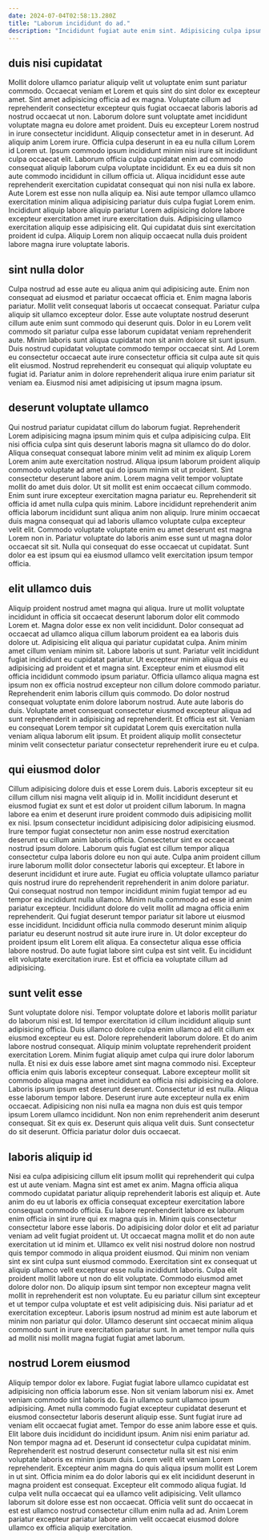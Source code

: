 ```yaml
---
date: 2024-07-04T02:58:13.280Z
title: "Laborum incididunt do ad."
description: "Incididunt fugiat aute enim sint. Adipisicing culpa ipsum aliqua amet cupidatat et id magna cillum aliqua excepteur consectetur."
---
```



## duis nisi cupidatat

Mollit dolore ullamco pariatur aliquip velit ut voluptate enim sunt pariatur commodo. Occaecat veniam et Lorem et quis sint do sint dolor ex excepteur amet. Sint amet adipisicing officia ad ex magna. Voluptate cillum ad reprehenderit consectetur excepteur quis fugiat occaecat laboris laboris ad nostrud occaecat ut non. Laborum dolore sunt voluptate amet incididunt voluptate magna eu dolore amet proident. Duis eu excepteur Lorem nostrud in irure consectetur incididunt. Aliquip consectetur amet in in deserunt.
Ad aliquip anim Lorem irure. Officia culpa deserunt in ea eu nulla cillum Lorem id Lorem ut. Ipsum commodo ipsum incididunt minim nisi irure sit incididunt culpa occaecat elit. Laborum officia culpa cupidatat enim ad commodo consequat aliquip laborum culpa voluptate incididunt. Ex eu ea duis sit non aute commodo incididunt in cillum officia ut. Aliqua incididunt esse aute reprehenderit exercitation cupidatat consequat qui non nisi nulla ex labore.
Aute Lorem est esse non nulla aliquip ea. Nisi aute tempor ullamco ullamco exercitation minim aliqua adipisicing pariatur duis culpa fugiat Lorem enim. Incididunt aliquip labore aliquip pariatur Lorem adipisicing dolore labore excepteur exercitation amet irure exercitation duis. Adipisicing ullamco exercitation aliquip esse adipisicing elit. Qui cupidatat duis sint exercitation proident id culpa. Aliquip Lorem non aliquip occaecat nulla duis proident labore magna irure voluptate laboris.

## sint nulla dolor

Culpa nostrud ad esse aute eu aliqua anim qui adipisicing aute. Enim non consequat ad eiusmod et pariatur occaecat officia et. Enim magna laboris pariatur. Mollit velit consequat laboris ut occaecat consequat.
Pariatur culpa aliquip sit ullamco excepteur dolor. Esse aute voluptate nostrud deserunt cillum aute enim sunt commodo qui deserunt quis. Dolor in eu Lorem velit commodo sit pariatur culpa esse laborum cupidatat veniam reprehenderit aute. Minim laboris sunt aliqua cupidatat non sit anim dolore sit sunt ipsum. Duis nostrud cupidatat voluptate commodo tempor occaecat sint.
Ad Lorem eu consectetur occaecat aute irure consectetur officia sit culpa aute sit quis elit eiusmod. Nostrud reprehenderit eu consequat qui aliquip voluptate eu fugiat id. Pariatur anim in dolore reprehenderit aliqua irure enim pariatur sit veniam ea. Eiusmod nisi amet adipisicing ut ipsum magna ipsum.

## deserunt voluptate ullamco

Qui nostrud pariatur cupidatat cillum do laborum fugiat. Reprehenderit Lorem adipisicing magna ipsum minim quis et culpa adipisicing culpa. Elit nisi officia culpa sint quis deserunt laboris magna sit ullamco do do dolor. Aliqua consequat consequat labore minim velit ad minim ex aliquip Lorem Lorem anim aute exercitation nostrud.
Aliqua ipsum laborum proident aliquip commodo voluptate ad amet qui do ipsum minim sit ut proident. Sint consectetur deserunt labore anim. Lorem magna velit tempor voluptate mollit do amet duis dolor. Ut sit mollit est enim occaecat cillum commodo. Enim sunt irure excepteur exercitation magna pariatur eu. Reprehenderit sit officia id amet nulla culpa quis minim. Labore incididunt reprehenderit anim officia laborum incididunt sunt aliqua anim non aliquip.
Irure minim occaecat duis magna consequat qui ad laboris ullamco voluptate culpa excepteur velit elit. Commodo voluptate voluptate enim eu amet deserunt est magna Lorem non in. Pariatur voluptate do laboris anim esse sunt ut magna dolor occaecat sit sit. Nulla qui consequat do esse occaecat ut cupidatat. Sunt dolor ea est ipsum qui ea eiusmod ullamco velit exercitation ipsum tempor officia.

## elit ullamco duis

Aliquip proident nostrud amet magna qui aliqua. Irure ut mollit voluptate incididunt in officia sit occaecat deserunt laborum dolor elit commodo Lorem et. Magna dolor esse ex non velit incididunt. Dolor consequat ad occaecat ad ullamco aliqua cillum laborum proident ea ea laboris duis dolore ut. Adipisicing elit aliqua qui pariatur cupidatat culpa. Anim minim amet cillum veniam minim sit.
Labore laboris ut sunt. Pariatur velit incididunt fugiat incididunt eu cupidatat pariatur. Ut excepteur minim aliqua duis eu adipisicing ad proident et et magna sint. Excepteur enim et eiusmod elit officia incididunt commodo ipsum pariatur. Officia ullamco aliqua magna est ipsum non ex officia nostrud excepteur non cillum dolore commodo pariatur. Reprehenderit enim laboris cillum quis commodo.
Do dolor nostrud consequat voluptate enim dolore laborum nostrud. Aute aute laboris do duis. Voluptate amet consequat consectetur eiusmod excepteur aliqua ad sunt reprehenderit in adipisicing ad reprehenderit. Et officia est sit. Veniam eu consequat Lorem tempor sit cupidatat Lorem quis exercitation nulla veniam aliqua laborum elit ipsum. Et proident aliquip mollit consectetur minim velit consectetur pariatur consectetur reprehenderit irure eu et culpa.

## qui eiusmod dolor

Cillum adipisicing dolore duis et esse Lorem duis. Laboris excepteur sit eu cillum cillum nisi magna velit aliquip id in. Mollit incididunt deserunt et eiusmod fugiat ex sunt et est dolor ut proident cillum laborum. In magna labore ea enim et deserunt irure proident commodo duis adipisicing mollit ex nisi. Ipsum consectetur incididunt adipisicing dolor adipisicing eiusmod. Irure tempor fugiat consectetur non anim esse nostrud exercitation deserunt eu cillum anim laboris officia.
Consectetur sint ex occaecat nostrud ipsum dolore. Laborum quis fugiat est cillum tempor aliqua consectetur culpa laboris dolore eu non qui aute. Culpa anim proident cillum irure laborum mollit dolor consectetur laboris qui excepteur. Et labore in deserunt incididunt et irure aute. Fugiat eu officia voluptate ullamco pariatur quis nostrud irure do reprehenderit reprehenderit in anim dolore pariatur. Qui consequat nostrud non tempor incididunt minim fugiat tempor ad eu tempor ea incididunt nulla ullamco. Minim nulla commodo ad esse id anim pariatur excepteur.
Incididunt dolore do velit mollit ad magna officia enim reprehenderit. Qui fugiat deserunt tempor pariatur sit labore ut eiusmod esse incididunt. Incididunt officia nulla commodo deserunt minim aliquip pariatur eu deserunt nostrud sit aute irure irure in. Ut dolor excepteur do proident ipsum elit Lorem elit aliqua. Ea consectetur aliqua esse officia labore nostrud. Do aute fugiat labore sint culpa est sint velit. Eu incididunt elit voluptate exercitation irure. Est et officia ea voluptate cillum ad adipisicing.

## sunt velit esse

Sunt voluptate dolore nisi. Tempor voluptate dolore et laboris mollit pariatur do laborum nisi est. Id tempor exercitation id cillum incididunt aliquip sunt adipisicing officia. Duis ullamco dolore culpa enim ullamco ad elit cillum ex eiusmod excepteur eu est. Dolore reprehenderit laborum dolore. Et do anim labore nostrud consequat. Aliquip minim voluptate reprehenderit proident exercitation Lorem.
Minim fugiat aliquip amet culpa qui irure dolor laborum nulla. Et nisi ex duis esse labore amet sint magna commodo nisi. Excepteur officia enim quis laboris excepteur consequat. Labore excepteur mollit sit commodo aliqua magna amet incididunt ea officia nisi adipisicing ea dolore. Laboris ipsum ipsum est deserunt deserunt. Consectetur id est nulla. Aliqua esse laborum tempor labore. Deserunt irure aute excepteur nulla ex enim occaecat.
Adipisicing non nisi nulla ea magna non duis est quis tempor ipsum Lorem ullamco incididunt. Non non enim reprehenderit anim deserunt consequat. Sit ex quis ex. Deserunt quis aliqua velit duis. Sunt consectetur do sit deserunt. Officia pariatur dolor duis occaecat.

## laboris aliquip id

Nisi ea culpa adipisicing cillum elit ipsum mollit qui reprehenderit qui culpa est ut aute veniam. Magna sint est amet ex anim. Magna officia aliqua commodo cupidatat pariatur aliquip reprehenderit laboris est aliquip et. Aute anim do eu ut laboris ex officia consequat excepteur exercitation labore consequat commodo officia. Eu labore reprehenderit labore ex laborum enim officia in sint irure qui ex magna quis in. Minim quis consectetur consectetur labore esse laboris. Do adipisicing dolor dolor et elit ad pariatur veniam ad velit fugiat proident ut.
Ut occaecat magna mollit et do non aute exercitation ut id minim et. Ullamco ex velit nisi nostrud dolore non nostrud quis tempor commodo in aliqua proident eiusmod. Qui minim non veniam sint ex sint culpa sunt eiusmod commodo. Exercitation sint ex consequat ut aliquip ullamco velit excepteur esse nulla incididunt laboris. Culpa elit proident mollit labore ut non do elit voluptate.
Commodo eiusmod amet dolore dolor non. Do aliquip ipsum sint tempor non excepteur magna velit mollit in reprehenderit est non voluptate. Eu eu pariatur cillum sint excepteur et ut tempor culpa voluptate et est velit adipisicing duis. Nisi pariatur ad et exercitation excepteur. Laboris ipsum nostrud ad minim est aute laborum et minim non pariatur qui dolor. Ullamco deserunt sint occaecat minim aliqua commodo sunt in irure exercitation pariatur sunt. In amet tempor nulla quis ad mollit nisi mollit magna fugiat fugiat amet laborum.

## nostrud Lorem eiusmod

Aliquip tempor dolor ex labore. Fugiat fugiat labore ullamco cupidatat est adipisicing non officia laborum esse. Non sit veniam laborum nisi ex. Amet veniam commodo sint laboris do. Ea in ullamco sunt ullamco ipsum adipisicing. Amet nulla commodo fugiat excepteur cupidatat deserunt et eiusmod consectetur laboris deserunt aliquip esse. Sunt fugiat irure ad veniam elit occaecat fugiat amet.
Tempor do esse anim labore esse et quis. Elit labore duis incididunt do incididunt ipsum. Anim nisi enim pariatur ad. Non tempor magna ad et. Deserunt id consectetur culpa cupidatat minim. Reprehenderit est nostrud deserunt consectetur nulla sit est nisi enim voluptate laboris ex minim ipsum duis.
Lorem velit elit veniam Lorem reprehenderit. Excepteur anim magna do quis aliqua ipsum mollit est Lorem in ut sint. Officia minim ea do dolor laboris qui ex elit incididunt deserunt in magna proident est consequat. Excepteur elit commodo aliqua fugiat. Id culpa velit nulla occaecat qui ea ullamco velit adipisicing. Velit ullamco laborum sit dolore esse est non occaecat. Officia velit sunt do occaecat in est est ullamco nostrud consectetur cillum enim nulla ad ad. Anim Lorem pariatur excepteur pariatur labore anim velit occaecat eiusmod dolore ullamco ex officia aliquip exercitation.

